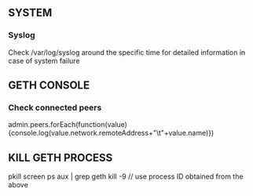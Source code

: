 ## SYSTEM

### Syslog

Check /var/log/syslog around the specific time for detailed information in case of system failure

## GETH CONSOLE

### Check connected peers
admin.peers.forEach(function(value){console.log(value.network.remoteAddress+"\t"+value.name)})

## KILL GETH PROCESS

pkill screen
ps aux | grep geth
kill -9 <pid>  // use process ID obtained from the above
